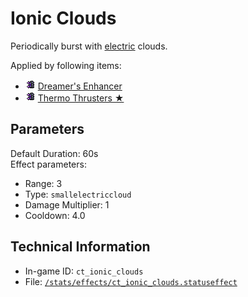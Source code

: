 # Ionic Clouds

Periodically burst with [electric](https://ceterai.github.io/MyEnternia/Wiki/Tags/Electric) clouds.

Applied by following items:

- <img src="https://raw.githubusercontent.com/Ceterai/Enternia/main/items/armors/alta/tier6/dreamer/enhancer/icon.png" alt="Dreamer's Enhancer icon" loading="lazy" width="auto" height="16px"/> [Dreamer's Enhancer](https://ceterai.github.io/MyEnternia/Wiki/Dreamer'sEnhancer)
- <img src="https://raw.githubusercontent.com/Ceterai/Enternia/main/items/armors/alta/tier6/dreamer/enhancer/icon.png" alt="Thermo Thrusters ★ icon" loading="lazy" width="auto" height="16px"/> [Thermo Thrusters ★](https://ceterai.github.io/MyEnternia/Wiki/ThermoThrusters)

## Parameters

Default Duration: 60s  
Effect parameters:

- Range: 3
- Type: `smallelectriccloud`
- Damage Multiplier: 1
- Cooldown: 4.0

## Technical Information

- In-game ID: `ct_ionic_clouds`
- File: [`/stats/effects/ct_ionic_clouds.statuseffect`](https://github.com/Ceterai/Enternia/blob/main/stats/effects/ct_ionic_clouds.statuseffect)
